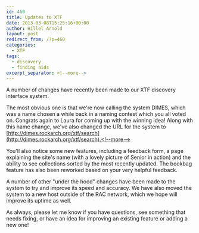 ```yaml
---
id: 460
title: Updates to XTF
date: 2013-03-08T15:25:16+00:00
author: Hillel Arnold
layout: post
redirect_from: /?p=460
categories:
  - XTF
tags:
  - discovery
  - finding aids
excerpt_separator: <!--more-->
---
```

A number of changes have recently been made to our XTF discovery interface system.

The most obvious one is that we're now calling the system DIMES, which was a name chosen a while back in a naming contest which you all voted on. Congrats again to Laura for coming up with the winning idea! Along with this name change, we've also changed the URL for the system to [http://dimes.rockarch.org/xtf/search](http://dimes.rockarch.org/xtf/search).<!--more-->

You'll also notice some new features, including a feedback form, a page explaining the site's name (with a lovely picture of Senior in action) and the ability to see collections sorted by the most recently updated. The bookbag feature has also been reworked based on your very helpful feedback.

A number of other "under the hood" changes have been made to the system to try and improve its speed and accuracy. We have also moved the system to a new host outside of the RAC network, which we hope will improve its uptime as well.

As always, please let me know if you have questions, see something that needs fixing, or have an idea for improving an existing feature or adding a new one!
